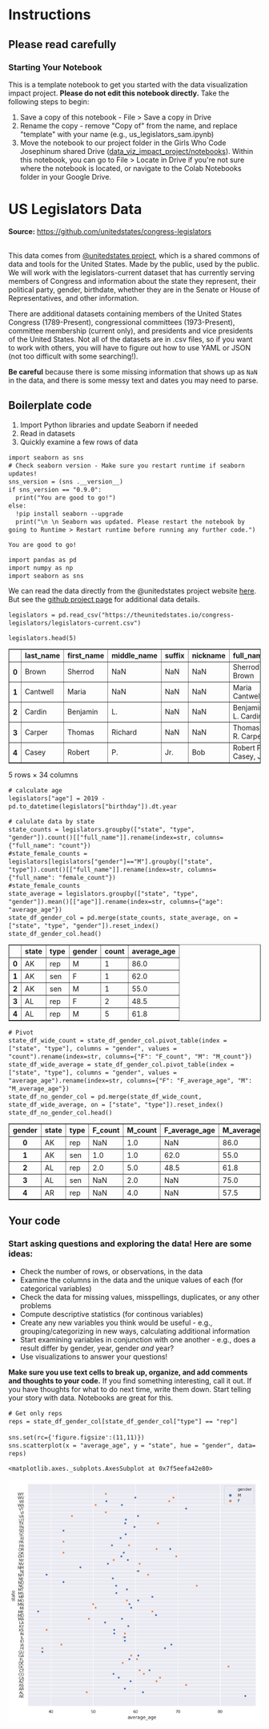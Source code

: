 
# Instructions
## Please read carefully

### Starting Your Notebook

This is a template notebook to get you started with the data visualization impact project. __Please do not edit this notebook directly.__ Take the following steps to begin:


1.   Save a copy of this notebook - File > Save a copy in Drive
2.   Rename the copy - remove "Copy of" from the name, and replace "template" with your name (e.g., us_legislators_sam.ipynb)
3.   Move the notebook to our project folder in the Girls Who Code Josephinum shared Drive ([data_viz_impact_project/notebooks](https://drive.google.com/drive/u/0/folders/1Y1MhbAtWkHbN_GHCvroDRNb4-AWs4stR)). Within this notebook, you can go to File > Locate in Drive if you're not sure where the notebook is located, or navigate to the Colab Notebooks folder in your Google Drive.

# US Legislators Data
__Source:__ https://github.com/unitedstates/congress-legislators
<br>
<br>

This data comes from [@unitedstates project](https://theunitedstates.io/), which is a shared commons of data and tools for the United States. Made by the public, used by the public. We will work with the legislators-current dataset that has currently serving members of Congress and information about the state they represent, their political party, gender, birthdate, whether they are in the Senate or House of Representatives, and other information.

There are additional datasets containing members of the United States Congress (1789-Present), congressional committees (1973-Present), committee membership (current only), and presidents and vice presidents of the United States. Not all of the datasets are in .csv files, so if you want to work with others, you will have to figure out how to use YAML or JSON (not too difficult with some searching!).

__Be careful__ because there is some missing information that shows up as `NaN` in the data, and there is some messy text and dates you may need to parse.

## Boilerplate code


1.   Import Python libraries and update Seaborn if needed
2.   Read in datasets
3.   Quickly examine a few rows of data




```
import seaborn as sns
# Check seaborn version - Make sure you restart runtime if seaborn updates!
sns_version = (sns .__version__)
if sns_version == "0.9.0":
  print("You are good to go!")
else:
  !pip install seaborn --upgrade
  print("\n \n Seaborn was updated. Please restart the notebook by going to Runtime > Restart runtime before running any further code.")
```

    You are good to go!



```
import pandas as pd
import numpy as np
import seaborn as sns
```

We can read the data directly from the @unitedstates project website [here](https://theunitedstates.io/congress-legislators/legislators-current.csv). But see the [github project page](https://github.com/unitedstates/congress-legislators) for additional data details.


```
legislators = pd.read_csv("https://theunitedstates.io/congress-legislators/legislators-current.csv")
```


```
legislators.head(5)
```




<div>
<style scoped>
    .dataframe tbody tr th:only-of-type {
        vertical-align: middle;
    }

    .dataframe tbody tr th {
        vertical-align: top;
    }

    .dataframe thead th {
        text-align: right;
    }
</style>
<table border="1" class="dataframe">
  <thead>
    <tr style="text-align: right;">
      <th></th>
      <th>last_name</th>
      <th>first_name</th>
      <th>middle_name</th>
      <th>suffix</th>
      <th>nickname</th>
      <th>full_name</th>
      <th>birthday</th>
      <th>gender</th>
      <th>type</th>
      <th>state</th>
      <th>...</th>
      <th>opensecrets_id</th>
      <th>lis_id</th>
      <th>fec_ids</th>
      <th>cspan_id</th>
      <th>govtrack_id</th>
      <th>votesmart_id</th>
      <th>ballotpedia_id</th>
      <th>washington_post_id</th>
      <th>icpsr_id</th>
      <th>wikipedia_id</th>
    </tr>
  </thead>
  <tbody>
    <tr>
      <th>0</th>
      <td>Brown</td>
      <td>Sherrod</td>
      <td>NaN</td>
      <td>NaN</td>
      <td>NaN</td>
      <td>Sherrod Brown</td>
      <td>1952-11-09</td>
      <td>M</td>
      <td>sen</td>
      <td>OH</td>
      <td>...</td>
      <td>N00003535</td>
      <td>S307</td>
      <td>H2OH13033,S6OH00163</td>
      <td>5051.0</td>
      <td>400050</td>
      <td>27018.0</td>
      <td>Sherrod Brown</td>
      <td>NaN</td>
      <td>29389.0</td>
      <td>Sherrod Brown</td>
    </tr>
    <tr>
      <th>1</th>
      <td>Cantwell</td>
      <td>Maria</td>
      <td>NaN</td>
      <td>NaN</td>
      <td>NaN</td>
      <td>Maria Cantwell</td>
      <td>1958-10-13</td>
      <td>F</td>
      <td>sen</td>
      <td>WA</td>
      <td>...</td>
      <td>N00007836</td>
      <td>S275</td>
      <td>S8WA00194,H2WA01054</td>
      <td>26137.0</td>
      <td>300018</td>
      <td>27122.0</td>
      <td>Maria Cantwell</td>
      <td>NaN</td>
      <td>39310.0</td>
      <td>Maria Cantwell</td>
    </tr>
    <tr>
      <th>2</th>
      <td>Cardin</td>
      <td>Benjamin</td>
      <td>L.</td>
      <td>NaN</td>
      <td>NaN</td>
      <td>Benjamin L. Cardin</td>
      <td>1943-10-05</td>
      <td>M</td>
      <td>sen</td>
      <td>MD</td>
      <td>...</td>
      <td>N00001955</td>
      <td>S308</td>
      <td>H6MD03177,S6MD03177</td>
      <td>4004.0</td>
      <td>400064</td>
      <td>26888.0</td>
      <td>Ben Cardin</td>
      <td>NaN</td>
      <td>15408.0</td>
      <td>Ben Cardin</td>
    </tr>
    <tr>
      <th>3</th>
      <td>Carper</td>
      <td>Thomas</td>
      <td>Richard</td>
      <td>NaN</td>
      <td>NaN</td>
      <td>Thomas R. Carper</td>
      <td>1947-01-23</td>
      <td>M</td>
      <td>sen</td>
      <td>DE</td>
      <td>...</td>
      <td>N00012508</td>
      <td>S277</td>
      <td>S8DE00079</td>
      <td>663.0</td>
      <td>300019</td>
      <td>22421.0</td>
      <td>Tom Carper</td>
      <td>NaN</td>
      <td>15015.0</td>
      <td>Tom Carper</td>
    </tr>
    <tr>
      <th>4</th>
      <td>Casey</td>
      <td>Robert</td>
      <td>P.</td>
      <td>Jr.</td>
      <td>Bob</td>
      <td>Robert P. Casey, Jr.</td>
      <td>1960-04-13</td>
      <td>M</td>
      <td>sen</td>
      <td>PA</td>
      <td>...</td>
      <td>N00027503</td>
      <td>S309</td>
      <td>S6PA00217</td>
      <td>47036.0</td>
      <td>412246</td>
      <td>2541.0</td>
      <td>Bob Casey, Jr.</td>
      <td>NaN</td>
      <td>40703.0</td>
      <td>Bob Casey Jr.</td>
    </tr>
  </tbody>
</table>
<p>5 rows × 34 columns</p>
</div>




```
# calculate age
legislators["age"] = 2019 - pd.to_datetime(legislators["birthday"]).dt.year
```


```
# calulate data by state
state_counts = legislators.groupby(["state", "type", "gender"]).count()[["full_name"]].rename(index=str, columns={"full_name": "count"})
#state_female_counts = legislators[legislators["gender"]=="M"].groupby(["state", "type"]).count()[["full_name"]].rename(index=str, columns={"full_name": "female_count"})
#state_female_counts
state_average = legislators.groupby(["state", "type", "gender"]).mean()[["age"]].rename(index=str, columns={"age": "average_age"})
state_df_gender_col = pd.merge(state_counts, state_average, on = ["state", "type", "gender"]).reset_index()
state_df_gender_col.head()
```




<div>
<style scoped>
    .dataframe tbody tr th:only-of-type {
        vertical-align: middle;
    }

    .dataframe tbody tr th {
        vertical-align: top;
    }

    .dataframe thead th {
        text-align: right;
    }
</style>
<table border="1" class="dataframe">
  <thead>
    <tr style="text-align: right;">
      <th></th>
      <th>state</th>
      <th>type</th>
      <th>gender</th>
      <th>count</th>
      <th>average_age</th>
    </tr>
  </thead>
  <tbody>
    <tr>
      <th>0</th>
      <td>AK</td>
      <td>rep</td>
      <td>M</td>
      <td>1</td>
      <td>86.0</td>
    </tr>
    <tr>
      <th>1</th>
      <td>AK</td>
      <td>sen</td>
      <td>F</td>
      <td>1</td>
      <td>62.0</td>
    </tr>
    <tr>
      <th>2</th>
      <td>AK</td>
      <td>sen</td>
      <td>M</td>
      <td>1</td>
      <td>55.0</td>
    </tr>
    <tr>
      <th>3</th>
      <td>AL</td>
      <td>rep</td>
      <td>F</td>
      <td>2</td>
      <td>48.5</td>
    </tr>
    <tr>
      <th>4</th>
      <td>AL</td>
      <td>rep</td>
      <td>M</td>
      <td>5</td>
      <td>61.8</td>
    </tr>
  </tbody>
</table>
</div>




```
# Pivot
state_df_wide_count = state_df_gender_col.pivot_table(index = ["state", "type"], columns = "gender", values = "count").rename(index=str, columns={"F": "F_count", "M": "M_count"})
state_df_wide_average = state_df_gender_col.pivot_table(index = ["state", "type"], columns = "gender", values = "average_age").rename(index=str, columns={"F": "F_average_age", "M": "M_average_age"})
state_df_no_gender_col = pd.merge(state_df_wide_count, state_df_wide_average, on = ["state", "type"]).reset_index()
state_df_no_gender_col.head()
```




<div>
<style scoped>
    .dataframe tbody tr th:only-of-type {
        vertical-align: middle;
    }

    .dataframe tbody tr th {
        vertical-align: top;
    }

    .dataframe thead th {
        text-align: right;
    }
</style>
<table border="1" class="dataframe">
  <thead>
    <tr style="text-align: right;">
      <th>gender</th>
      <th>state</th>
      <th>type</th>
      <th>F_count</th>
      <th>M_count</th>
      <th>F_average_age</th>
      <th>M_average_age</th>
    </tr>
  </thead>
  <tbody>
    <tr>
      <th>0</th>
      <td>AK</td>
      <td>rep</td>
      <td>NaN</td>
      <td>1.0</td>
      <td>NaN</td>
      <td>86.0</td>
    </tr>
    <tr>
      <th>1</th>
      <td>AK</td>
      <td>sen</td>
      <td>1.0</td>
      <td>1.0</td>
      <td>62.0</td>
      <td>55.0</td>
    </tr>
    <tr>
      <th>2</th>
      <td>AL</td>
      <td>rep</td>
      <td>2.0</td>
      <td>5.0</td>
      <td>48.5</td>
      <td>61.8</td>
    </tr>
    <tr>
      <th>3</th>
      <td>AL</td>
      <td>sen</td>
      <td>NaN</td>
      <td>2.0</td>
      <td>NaN</td>
      <td>75.0</td>
    </tr>
    <tr>
      <th>4</th>
      <td>AR</td>
      <td>rep</td>
      <td>NaN</td>
      <td>4.0</td>
      <td>NaN</td>
      <td>57.5</td>
    </tr>
  </tbody>
</table>
</div>



## Your code
### Start asking questions and exploring the data! Here are some ideas:


*   Check the number of rows, or observations, in the data
*   Examine the columns in the data and the unique values of each (for categorical variables)
*   Check the data for missing values, misspellings, duplicates, or any other problems
*   Compute descriptive statistics (for continous variables)
*   Create any new variables you think would be useful - e.g., grouping/categorizing in new ways, calculating additional information
*   Start examining variables in conjunction with one another - e.g., does a result differ by gender, year, gender _and_ year?
*   Use visualizations to answer your questions!

__Make sure you use text cells to break up, organize, and add comments and thoughts to your code.__ If you find something interesting, call it out. If you have thoughts for what to do next time, write them down. Start telling your story with data. Notebooks are great for this. 



```
# Get only reps
reps = state_df_gender_col[state_df_gender_col["type"] == "rep"]

sns.set(rc={'figure.figsize':(11,11)})
sns.scatterplot(x = "average_age", y = "state", hue = "gender", data= reps)
```




    <matplotlib.axes._subplots.AxesSubplot at 0x7f5eefa42e80>




![png](us_legislators_template_with_states_BRYAN_files/us_legislators_template_with_states_BRYAN_12_1.png)

